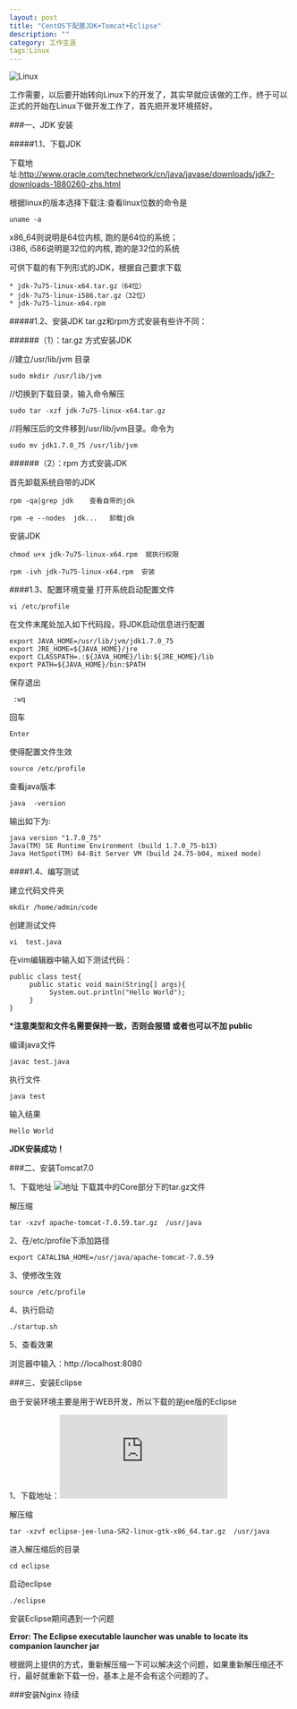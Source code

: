 ```yaml
---
layout: post
title: "CentOS下配置JDK+Tomcat+Eclipse"
description: ""
category: 工作生涯
tags:Linux
---
```

![Linux](http://www.mojiaqin.cn/images/2015/linux.jpg)


工作需要，以后要开始转向Linux下的开发了，其实早就应该做的工作，终于可以正式的开始在Linux下做开发工作了，首先把开发环境搭好。  


###一、JDK 安装

#####1.1、下载JDK

下载地址:http://www.oracle.com/technetwork/cn/java/javase/downloads/jdk7-downloads-1880260-zhs.html 

根据linux的版本选择下载注:查看linux位数的命令是

	uname -a 
x86_64则说明是64位内核, 跑的是64位的系统；  
i386, i586说明是32位的内核, 跑的是32位的系统

可供下载的有下列形式的JDK，根据自己要求下载

	* jdk-7u75-linux-x64.tar.gz（64位）
	* jdk-7u75-linux-i586.tar.gz（32位）
	* jdk-7u75-linux-x64.rpm

#####1.2、安装JDK
tar.gz和rpm方式安装有些许不同： 
 
######（1）：tar.gz 方式安装JDK

//建立/usr/lib/jvm 目录

	sudo mkdir /usr/lib/jvm   

//切换到下载目录，输入命令解压

	sudo tar -xzf jdk-7u75-linux-x64.tar.gz

//将解压后的文件移到/usr/lib/jvm目录。命令为

	sudo mv jdk1.7.0_75 /usr/lib/jvm


######（2）：rpm 方式安装JDK

首先卸载系统自带的JDK

	rpm -qa|grep jdk    查看自带的jdk

	rpm -e --nodes  jdk...   卸载jdk

安装JDK
  
	chmod u+x jdk-7u75-linux-x64.rpm  赋执行权限

	rpm -ivh jdk-7u75-linux-x64.rpm  安装

####1.3、配置环境变量
打开系统启动配置文件

	vi /etc/profile

在文件末尾处加入如下代码段，将JDK启动信息进行配置

	export JAVA_HOME=/usr/lib/jvm/jdk1.7.0_75   
	export JRE_HOME=${JAVA_HOME}/jre
	export CLASSPATH=.:${JAVA_HOME}/lib:${JRE_HOME}/lib
	export PATH=${JAVA_HOME}/bin:$PATH

保存退出 

	 :wq
回车

	Enter

使得配置文件生效  

	source /etc/profile


查看java版本

	java  -version

输出如下为:

	java version "1.7.0_75"
	Java(TM) SE Runtime Environment (build 1.7.0_75-b13)
	Java HotSpot(TM) 64-Bit Server VM (build 24.75-b04, mixed mode)


####1.4、编写测试

建立代码文件夹

	mkdir /home/admin/code  
创建测试文件
 
	vi  test.java  

在vim编辑器中输入如下测试代码：

	public class test{
	     public static void main(String[] args){
	          System.out.println("Hello World");
	     }
	}

<b>*注意类型和文件名需要保持一致，否则会报错 或者也可以不加 public</b>

编译java文件

	javac test.java  

执行文件

	java test  

输入结果

	Hello World

<b>JDK安装成功！</b>

###二、安装Tomcat7.0

1、下载地址 ![地址](http://tomcat.apache.org/download-70.cgi)
下载其中的Core部分下的tar.gz文件

解压缩

	tar -xzvf apache-tomcat-7.0.59.tar.gz  /usr/java

2、在/etc/profile下添加路径

	export CATALINA_HOME=/usr/java/apache-tomcat-7.0.59

3、使修改生效

	source /etc/profile  

4、执行启动

	./startup.sh

5、查看效果

浏览器中输入：http://localhost:8080


###三、安装Eclipse

由于安装环境主要是用于WEB开发，所以下载的是jee版的Eclipse

1、下载地址：![下载](http://www.eclipse.org/downloads/download.php?file=/technology/epp/downloads/release/luna/SR2/eclipse-jee-luna-SR2-linux-gtk-x86_64.tar.gz)

解压缩

	tar -xzvf eclipse-jee-luna-SR2-linux-gtk-x86_64.tar.gz  /usr/java

进入解压缩后的目录

	cd eclipse   

启动eclipse

	./eclipse    


安装Eclipse期间遇到一个问题    

<b style color="red"> Error: The Eclipse executable launcher was unable to locate its companion launcher jar</b>

根据网上提供的方式，重新解压缩一下可以解决这个问题，如果重新解压缩还不行，最好就重新下载一份，基本上是不会有这个问题的了。


###安装Nginx
待续